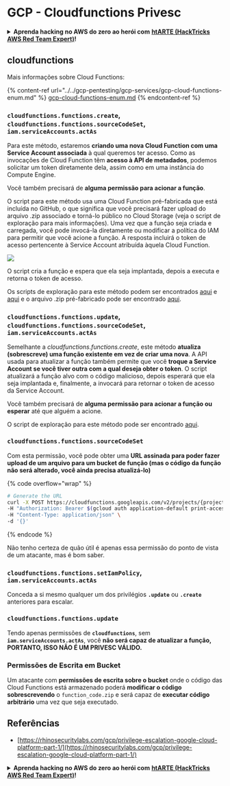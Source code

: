 # GCP - Cloudfunctions Privesc

<details>

<summary><strong>Aprenda hacking no AWS do zero ao herói com</strong> <a href="https://training.hacktricks.xyz/courses/arte"><strong>htARTE (HackTricks AWS Red Team Expert)</strong></a><strong>!</strong></summary>

Outras formas de apoiar o HackTricks:

* Se você quer ver sua **empresa anunciada no HackTricks** ou **baixar o HackTricks em PDF**, confira os [**PLANOS DE ASSINATURA**](https://github.com/sponsors/carlospolop)!
* Adquira o [**material oficial PEASS & HackTricks**](https://peass.creator-spring.com)
* Descubra [**A Família PEASS**](https://opensea.io/collection/the-peass-family), nossa coleção de [**NFTs**](https://opensea.io/collection/the-peass-family) exclusivos
* **Junte-se ao grupo** 💬 [**Discord**](https://discord.gg/hRep4RUj7f) ou ao grupo [**telegram**](https://t.me/peass) ou **siga**-me no **Twitter** 🐦 [**@carlospolopm**](https://twitter.com/carlospolopm)**.**
* **Compartilhe suas técnicas de hacking enviando PRs para os repositórios do GitHub** [**HackTricks**](https://github.com/carlospolop/hacktricks) e [**HackTricks Cloud**](https://github.com/carlospolop/hacktricks-cloud).

</details>

## cloudfunctions

Mais informações sobre Cloud Functions:

{% content-ref url="../../gcp-pentesting/gcp-services/gcp-cloud-functions-enum.md" %}
[gcp-cloud-functions-enum.md](../../gcp-pentesting/gcp-services/gcp-cloud-functions-enum.md)
{% endcontent-ref %}

### `cloudfunctions.functions.create`, `cloudfunctions.functions.sourceCodeSet`, `iam.serviceAccounts.actAs`

Para este método, estaremos **criando uma nova Cloud Function com uma Service Account associada** à qual queremos ter acesso. Como as invocações de Cloud Function têm **acesso à API de metadados**, podemos solicitar um token diretamente dela, assim como em uma instância do Compute Engine.

Você também precisará de **alguma permissão para acionar a função**.

O script para este método usa uma Cloud Function pré-fabricada que está incluída no GitHub, o que significa que você precisará fazer upload do arquivo .zip associado e torná-lo público no Cloud Storage (veja o script de exploração para mais informações). Uma vez que a função seja criada e carregada, você pode invocá-la diretamente ou modificar a política do IAM para permitir que você acione a função. A resposta incluirá o token de acesso pertencente à Service Account atribuída àquela Cloud Function.

![](https://rhinosecuritylabs.com/wp-content/uploads/2020/04/image12-750x618.png)

O script cria a função e espera que ela seja implantada, depois a executa e retorna o token de acesso.

Os scripts de exploração para este método podem ser encontrados [aqui](https://github.com/RhinoSecurityLabs/GCP-IAM-Privilege-Escalation/blob/master/ExploitScripts/cloudfunctions.functions.create-call.py) e [aqui](https://github.com/RhinoSecurityLabs/GCP-IAM-Privilege-Escalation/blob/master/ExploitScripts/cloudfunctions.functions.create-setIamPolicy.py) e o arquivo .zip pré-fabricado pode ser encontrado [aqui](https://github.com/RhinoSecurityLabs/GCP-IAM-Privilege-Escalation/tree/master/ExploitScripts/CloudFunctions).

### `cloudfunctions.functions.update`, `cloudfunctions.functions.sourceCodeSet`, `iam.serviceAccounts.actAs`

Semelhante a _cloudfunctions.functions.create_, este método **atualiza (sobrescreve) uma função existente em vez de criar uma nova**. A API usada para atualizar a função também permite que você **troque a Service Account se você tiver outra com a qual deseja obter o token**. O script atualizará a função alvo com o código malicioso, depois esperará que ela seja implantada e, finalmente, a invocará para retornar o token de acesso da Service Account.

Você também precisará de **alguma permissão para acionar a função ou esperar** até que alguém a acione.

O script de exploração para este método pode ser encontrado [aqui](https://github.com/RhinoSecurityLabs/GCP-IAM-Privilege-Escalation/blob/master/ExploitScripts/cloudfunctions.functions.update.py).

### `cloudfunctions.functions.sourceCodeSet`

Com esta permissão, você pode obter uma **URL assinada para poder fazer upload de um arquivo para um bucket de função (mas o código da função não será alterado, você ainda precisa atualizá-lo)**

{% code overflow="wrap" %}
```bash
# Generate the URL
curl -X POST https://cloudfunctions.googleapis.com/v2/projects/{project-id}/locations/{location}/functions:generateUploadUrl \
-H "Authorization: Bearer $(gcloud auth application-default print-access-token)" \
-H "Content-Type: application/json" \
-d '{}'
```
{% endcode %}

Não tenho certeza de quão útil é apenas essa permissão do ponto de vista de um atacante, mas é bom saber.

### `cloudfunctions.functions.setIamPolicy`, `iam.serviceAccounts.actAs`

Conceda a si mesmo qualquer um dos privilégios **`.update`** ou **`.create`** anteriores para escalar.

### `cloudfunctions.functions.update`

Tendo apenas permissões de **`cloudfunctions`**, sem **`iam.serviceAccounts.actAs`**, você **não será capaz de atualizar a função, PORTANTO, ISSO NÃO É UM PRIVESC VÁLIDO.**

### Permissões de Escrita em Bucket

Um atacante com **permissões de escrita sobre o bucket** onde o código das Cloud Functions está armazenado poderá **modificar o código sobrescrevendo** o `function_code.zip` e será capaz de **executar código arbitrário** uma vez que seja executado.

## Referências

* [https://rhinosecuritylabs.com/gcp/privilege-escalation-google-cloud-platform-part-1/](https://rhinosecuritylabs.com/gcp/privilege-escalation-google-cloud-platform-part-1/)

<details>

<summary><strong>Aprenda hacking no AWS do zero ao herói com</strong> <a href="https://training.hacktricks.xyz/courses/arte"><strong>htARTE (HackTricks AWS Red Team Expert)</strong></a><strong>!</strong></summary>

Outras formas de apoiar o HackTricks:

* Se você quiser ver sua **empresa anunciada no HackTricks** ou **baixar o HackTricks em PDF**, confira os [**PLANOS DE ASSINATURA**](https://github.com/sponsors/carlospolop)!
* Adquira o [**material oficial PEASS & HackTricks**](https://peass.creator-spring.com)
* Descubra [**A Família PEASS**](https://opensea.io/collection/the-peass-family), nossa coleção de [**NFTs**](https://opensea.io/collection/the-peass-family) exclusivos
* **Junte-se ao grupo** 💬 [**Discord**](https://discord.gg/hRep4RUj7f) ou ao grupo [**telegram**](https://t.me/peass) ou **siga-me** no **Twitter** 🐦 [**@carlospolopm**](https://twitter.com/carlospolopm)**.**
* **Compartilhe suas técnicas de hacking enviando PRs para os repositórios github do** [**HackTricks**](https://github.com/carlospolop/hacktricks) e [**HackTricks Cloud**](https://github.com/carlospolop/hacktricks-cloud).

</details>
